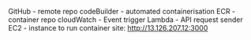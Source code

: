GitHub - remote repo
codeBuilder - automated containerisation
ECR - container repo
cloudWatch - Event trigger
Lambda - API request sender
EC2 - instance to run container
site: http://13.126.207.12:3000
